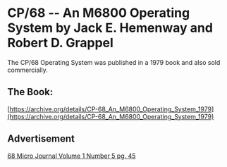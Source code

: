# CP/68 -- An M6800 Operating System by Jack E. Hemenway and Robert D. Grappel
The CP/68 Operating System was published in a 1979 book and also sold commercially.
## The Book:
[https://archive.org/details/CP-68_An_M6800_Operating_System_1979](https://archive.org/details/CP-68_An_M6800_Operating_System_1979)
## Advertisement
[68 Micro Journal Volume 1 Number 5 pg. 45](https://archive.org/details/68micro-vol-01-num-05/page/n45/mode/1up)

